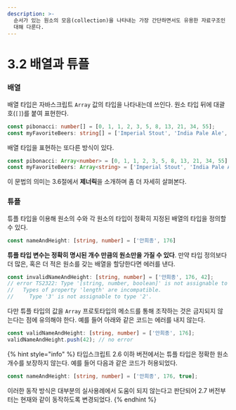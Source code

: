```yaml
---
description: >-
  순서가 있는 원소의 모음(collection)을 나타내는 가장 간단하면서도 유용한 자료구조인 배열, 그리고 그 사촌 튜플을 나타내는 타입에
  대해 다룬다.
---
```


# 3.2 배열과 튜플

### **배열**

배열 타입은 자바스크립트 `Array` 값의 타입을 나타내는데 쓰인다. 원소 타입 뒤에 대괄호\(`[]`\)를 붙여 표현한다.

```typescript
const pibonacci: number[] = [0, 1, 1, 2, 3, 5, 8, 13, 21, 34, 55];
const myFavoriteBeers: string[] = ['Imperial Stout', 'India Pale Ale', 'Weizenbock'];
```

배열 타입을 표현하는 또다른 방식이 있다.

```typescript
const pibonacci: Array<number> = [0, 1, 1, 2, 3, 5, 8, 13, 21, 34, 55];
const myFavoriteBeers: Array<string> = ['Imperial Stout', 'India Pale Ale', 'Weizenbock'];
```

이 문법의 의미는 3.6절에서 **제너릭**을 소개하며 좀 더 자세히 살펴본다.

### **튜플**

튜플 타입을 이용해 원소의 수와 각 원소의 타입이 정확히 지정된 배열의 타입을 정의할 수 있다.

```typescript
const nameAndHeight: [string, number] = ['안희종', 176]
```

**튜플 타입 변수는 정확히 명시된 개수 만큼의 원소만을 가질 수 있다**. 만약 타입 정의보다 더 많은, 혹은 더 적은 원소를 갖는 배열을 할당한다면 에러를 낸다.

```typescript
const invalidNameAndHeight: [string, number] = ['안희종', 176, 42];
// error TS2322: Type '[string, number, boolean]' is not assignable to type '[string, number]'.
//   Types of property 'length' are incompatible.
//     Type '3' is not assignable to type '2'.
```

다만 튜플 타입의 값을 `Array` 프로토타입의 메소드를 통해 조작하는 것은 금지되지 않는다는 점에 유의해야 한다. 예를 들어 아래와 같은 코드는 에러를 내지 않는다.

```typescript
const validNameAndHeight: [string, number] = ['안희종', 176];
validNameAndHeight.push(42); // no error
```

{% hint style="info" %}
타입스크립트 2.6 이하 버전에서는 튜플 타입은 정확한 원소 개수를 보장하지 않는다. 예를 들어 다음과 같은 코드가 허용되었다.

```typescript
const nameAndHeight: [string, number] = ['안희종', 176, true];
```

이러한 동작 방식은 대부분의 실사용례에서 도움이 되지 않는다고 판단되어 2.7 버전부터는 현재와 같이 동작하도록 변경되었다.
{% endhint %}

